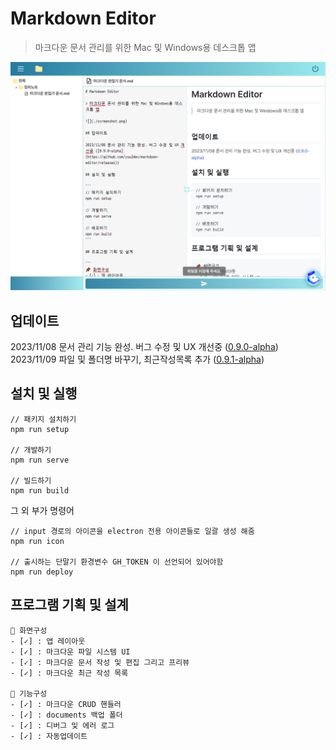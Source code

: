 # Markdown Editor

> 마크다운 문서 관리를 위한 Mac 및 Windows용 데스크톱 앱

![](./screenshot.png)

## 업데이트

2023/11/08 문서 관리 기능 완성. 버그 수정 및 UX 개선중 ([0.9.0-alpha](https://github.com/yuu2dev/markdown-editor/releases))  
2023/11/09 파일 및 폴더명 바꾸기, 최근작성목록 추가 ([0.9.1-alpha](https://github.com/yuu2dev/markdown-editor/releases))

## 설치 및 실행

```
// 패키지 설치하기
npm run setup

// 개발하기
npm run serve

// 빌드하기
npm run build
```

그 외 부가 명령어

```
// input 경로의 아이콘을 electron 전용 아이콘들로 일괄 생성 해줌
npm run icon

// 출시하는 단말기 환경변수 GH_TOKEN 이 선언되어 있어야함
npm run deploy
```

## 프로그램 기획 및 설계

```
📌 화면구성
- [✓] : 앱 레이아웃
- [✓] : 마크다운 파일 시스템 UI
- [✓] : 마크다운 문서 작성 및 편집 그리고 프리뷰
- [✓] : 마크다운 최근 작성 목록

📌 기능구성
- [✓] : 마크다운 CRUD 핸들러
- [✓] : documents 백업 폴더
- [✓] : 디버그 및 에러 로그
- [✓] : 자동업데이트
```
